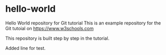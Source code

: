 # hello-world
Hello World repository for Git tutorial
This is an example repository for the Git tutoial on https://www.w3schools.com

This repository is built step by step in the tutorial.

Added line for test.
